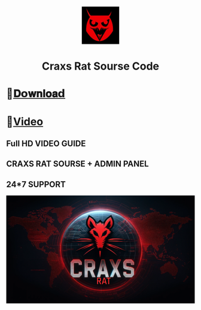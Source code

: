 <p align="center">
<img src='images.jpeg' style="height:100px;width:100px;" >
</p>
<h1 align=center>Craxs Rat Sourse Code</h1>

# 📁[𝐃𝗼𝐰𝐧𝐥𝐨𝐚𝗱](https://exploit-shop.com/product/craxs-rat-source-admin-panel/)
# 📁[Video](https://telegram.me/+r69GD878zKkzOTBl)

## Full HD VIDEO GUIDE
## CRAXS RAT SOURSE + ADMIN PANEL
## 24*7 SUPPORT



![image](1709135487714.png)



